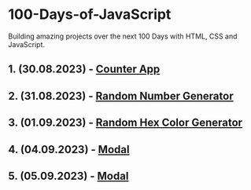 # 100-Days-of-JavaScript
 Building amazing projects over the next 100 Days with HTML, CSS and JavaScript.

## 1. (30.08.2023) - [Counter App](https://github.com/burakcersit/100-Days-of-JavaScript/tree/main/--%201.%20Counter%20App)

## 2. (31.08.2023) - [Random Number Generator](https://github.com/burakcersit/100-Days-of-JavaScript/tree/main/--%202.%20Random%20Number%20Generator)

## 3. (01.09.2023) - [Random Hex Color Generator](https://github.com/burakcersit/100-Days-of-JavaScript/tree/main/--%203.%20Random%20Hex%20Color%20Generator)

## 4. (04.09.2023) - [Modal](https://github.com/burakcersit/100-Days-of-JavaScript/tree/main/--%204.%20Modal)

## 5. (05.09.2023) - [Modal](https://github.com/burakcersit/100-Days-of-JavaScript/tree/main/--%204.%20Palindrome%20Checker)
